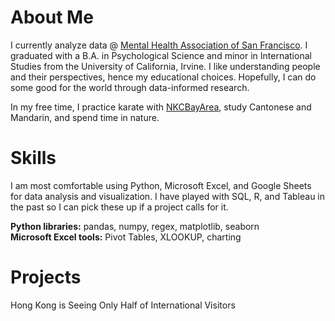 # About Me
I currently analyze data @ [Mental Health Association of San Francisco](https://www.mentalhealthsf.org/). I graduated with a B.A. in Psychological Science and minor in International Studies from the University of California, Irvine. I like understanding people and their perspectives, hence my educational choices. Hopefully, I can do some good for the world through data-informed research. 

In my free time, I practice karate with [NKCBayArea](https://www.instagram.com/nkcbayarea/), study Cantonese and Mandarin, and spend time in nature. 

# Skills
I am most comfortable using Python, Microsoft Excel, and Google Sheets for data analysis and visualization. I have played with SQL, R, and Tableau in the past so I can pick these up if a project calls for it. 

**Python libraries:** pandas, numpy, regex, matplotlib, seaborn   
**Microsoft Excel tools:** Pivot Tables, XLOOKUP, charting

# Projects
Hong Kong is Seeing Only Half of International Visitors 
